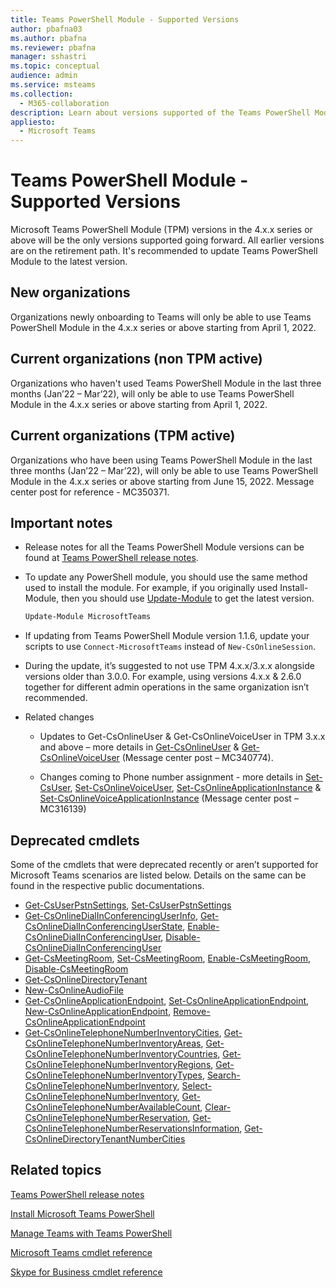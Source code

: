 ```yaml
---
title: Teams PowerShell Module - Supported Versions
author: pbafna03
ms.author: pbafna
ms.reviewer: pbafna
manager: sshastri
ms.topic: conceptual
audience: admin
ms.service: msteams
ms.collection: 
  - M365-collaboration
description: Learn about versions supported of the Teams PowerShell Module, used for administration of Microsoft Teams.
appliesto: 
  - Microsoft Teams
---
```


# Teams PowerShell Module - Supported Versions

Microsoft Teams PowerShell Module (TPM) versions in the 4.x.x series or above will be the only versions supported going forward. All earlier versions are on the retirement path. It's recommended to update Teams PowerShell Module to the latest version.



## New organizations

Organizations newly onboarding to Teams will only be able to use Teams PowerShell Module in the 4.x.x series or above starting from April 1, 2022.



## Current organizations (non TPM active)

Organizations who haven't used Teams PowerShell Module in the last three months (Jan’22 – Mar’22), will only be able to use Teams PowerShell Module in the 4.x.x series or above starting from April 1, 2022.



## Current organizations (TPM active)

Organizations who have been using Teams PowerShell Module in the last three months (Jan’22 – Mar’22), will only be able to use Teams PowerShell Module in the 4.x.x series or above starting from June 15, 2022. Message center post for reference - MC350371. 



## Important notes

- Release notes for all the Teams PowerShell Module versions can be found at [Teams PowerShell release notes](teams-powershell-release-notes.md).

- To update any PowerShell module, you should use the same method used to install the module. For example, if you originally used Install-Module, then you should use [Update-Module](/powershell/module/powershellget/update-module) to get the latest version.  

  ```powershell
  Update-Module MicrosoftTeams
  ```

-	If updating from Teams PowerShell Module version 1.1.6, update your scripts to use `Connect-MicrosoftTeams` instead of `New-CsOnlineSession`.

-	During the update, it’s suggested to not use TPM 4.x.x/3.x.x alongside versions older than 3.0.0. For example, using versions 4.x.x & 2.6.0 together for different admin operations in the same organization isn’t recommended. 

- Related changes
  * Updates to Get-CsOnlineUser & Get-CsOnlineVoiceUser in TPM 3.x.x and above – more details in [Get-CsOnlineUser](/powershell/module/skype/get-csonlineuser) & [Get-CsOnlineVoiceUser](/powershell/module/skype/get-csonlinevoiceuser) (Message center post – MC340774).

  * Changes coming to Phone number assignment - more details in [Set-CsUser](/powershell/module/skype/set-csuser), [Set-CsOnlineVoiceUser](/powershell/module/skype/set-csonlinevoiceuser), [Set-CsOnlineApplicationInstance](/powershell/module/skype/set-csonlineapplicationinstance) & [Set-CsOnlineVoiceApplicationInstance](/powershell/module/skype/set-csonlinevoiceapplicationinstance) (Message center post – MC316139)



## Deprecated cmdlets

Some of the cmdlets that were deprecated recently or aren’t supported for Microsoft Teams scenarios are listed below. Details on the same can be found in the respective public documentations. 

- [Get-CsUserPstnSettings](/powershell/module/skype/get-csuserpstnsettings), [Set-CsUserPstnSettings](/powershell/module/skype/set-csuserpstnsettings)
- [Get-CsOnlineDialInConferencingUserInfo](/powershell/module/skype/get-csonlinedialinconferencinguserinfo), [Get-CsOnlineDialInConferencingUserState](/powershell/module/skype/get-csonlinedialinconferencinguserstate), [Enable-CsOnlineDialInConferencingUser](/powershell/module/skype/enable-csonlinedialinconferencinguser), [Disable-CsOnlineDialInConferencingUser](/powershell/module/skype/disable-csonlinedialinconferencinguser)
- [Get-CsMeetingRoom](/powershell/module/skype/get-csmeetingroom), [Set-CsMeetingRoom](/powershell/module/skype/set-csmeetingroom), [Enable-CsMeetingRoom](/powershell/module/skype/enable-csmeetingroom), [Disable-CsMeetingRoom](/powershell/module/skype/disable-csmeetingroom)
- [Get-CsOnlineDirectoryTenant](/powershell/module/skype/get-csonlinedirectorytenant)
- [New-CsOnlineAudioFile](/powershell/module/skype/new-csonlineaudiofile)
- [Get-CsOnlineApplicationEndpoint](/powershell/module/skype/get-csonlineapplicationendpoint), [Set-CsOnlineApplicationEndpoint](/powershell/module/skype/set-csonlineapplicationendpoint), [New-CsOnlineApplicationEndpoint](/powershell/module/skype/new-csonlineapplicationendpoint), [Remove-CsOnlineApplicationEndpoint](/powershell/module/skype/remove-csonlineapplicationendpoint)
- [Get-CsOnlineTelephoneNumberInventoryCities](/powershell/module/skype/get-csonlinetelephonenumberinventorycities), [Get-CsOnlineTelephoneNumberInventoryAreas](/powershell/module/skype/get-csonlinetelephonenumberinventoryareas), [Get-CsOnlineTelephoneNumberInventoryCountries](/powershell/module/skype/get-csonlinetelephonenumberinventorycountries), [Get-CsOnlineTelephoneNumberInventoryRegions](/powershell/module/skype/get-csonlinetelephonenumberinventoryregions), [Get-CsOnlineTelephoneNumberInventoryTypes](/powershell/module/skype/get-csonlinetelephonenumberinventorytypes), [Search-CsOnlineTelephoneNumberInventory](/powershell/module/skype/search-csonlinetelephonenumberinventory), [Select-CsOnlineTelephoneNumberInventory](/powershell/module/skype/select-csonlinetelephonenumberinventory), [Get-CsOnlineTelephoneNumberAvailableCount](/powershell/module/skype/get-csonlinetelephonenumberavailablecount), [Clear-CsOnlineTelephoneNumberReservation](/powershell/module/skype/clear-csonlinetelephonenumberreservation), [Get-CsOnlineTelephoneNumberReservationsInformation](/powershell/module/skype/get-csonlinetelephonenumberreservationsinformation), [Get-CsOnlineDirectoryTenantNumberCities](/powershell/module/skype/get-csonlinedirectorytenantnumbercities)  



## Related topics

[Teams PowerShell release notes](teams-powershell-release-notes.md)

[Install Microsoft Teams PowerShell](teams-powershell-install.md)

[Manage Teams with Teams PowerShell](teams-powershell-managing-teams.md)

[Microsoft Teams cmdlet reference](/powershell/module/teams) 

[Skype for Business cmdlet reference](/powershell/module/skype) 
